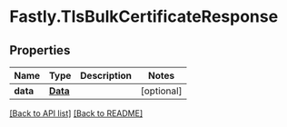 # Fastly.TlsBulkCertificateResponse

## Properties

Name | Type | Description | Notes
------------ | ------------- | ------------- | -------------
**data** | [**Data**](Data.md) |  | [optional] 



[[Back to API list]](../../README.md#endpoints) [[Back to README]](../../README.md)
